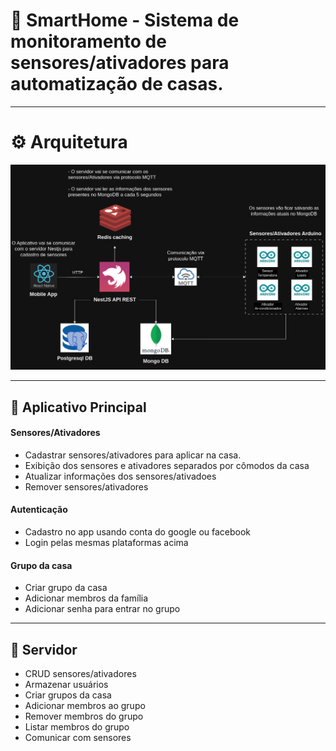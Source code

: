 # 📱 SmartHome - Sistema de monitoramento de sensores/ativadores para automatização de casas.

---

# ⚙️ Arquitetura

![Arquitetura](./architecture.drawio.png)

---

## 📱 Aplicativo Principal

#### Sensores/Ativadores

- Cadastrar sensores/ativadores para aplicar na casa.
- Exibição dos sensores e ativadores separados por cômodos da casa
- Atualizar informações dos sensores/ativadoes
- Remover sensores/ativadores

#### Autenticação

- Cadastro no app usando conta do google ou facebook
- Login pelas mesmas plataformas acima

#### Grupo da casa

- Criar grupo da casa
- Adicionar membros da família
- Adicionar senha para entrar no grupo

---

## 🔰 Servidor

- CRUD sensores/ativadores
- Armazenar usuários
- Criar grupos da casa
- Adicionar membros ao grupo
- Remover membros do grupo
- Listar membros do grupo
- Comunicar com sensores
